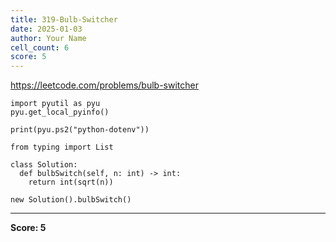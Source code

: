```yaml
---
title: 319-Bulb-Switcher
date: 2025-01-03
author: Your Name
cell_count: 6
score: 5
---
```


https://leetcode.com/problems/bulb-switcher


```
import pyutil as pyu
pyu.get_local_pyinfo()
```


```
print(pyu.ps2("python-dotenv"))
```


```
from typing import List
```


```
class Solution:
  def bulbSwitch(self, n: int) -> int:
    return int(sqrt(n))
```


```
new Solution().bulbSwitch()
```


---
**Score: 5**
